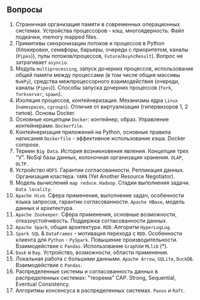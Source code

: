 ## Вопросы
1. Страничная организация памяти в современных операционных системах. Устройства процессоров - кэш, многоядерность. Файл подкачки, memory mapped files.
2. Примитивы синхронизации потоков и процессов в Python (блокировки, семафоры, барьеры, очереди с приоритетом, каналы (`Pipes`)), пулы потоков/процессов,  `Future`/`AsyncResult`). Вопрос не затрагивает `asyncio`.
3. Модуль `multiprocessing`, запуск дочерних процессов, использование общей памяти между процессами (в том числе общие массивы `NumPy`), средства межпроцессорного взаимодействия (очереди, каналы (`Pipes`)). Способы запуска дочерних процессов (`fork`, `forkserver`, `spawn`).
4. Изоляция процессов, контейнеризация. Механизмы ядра `Linux` (`namespaces`, `cgroups`). Отличие от виртуализации (гипервизоров 1, 2 типов). Основы Docker.
5. Основные концепции `Docker`: контейнер, образ. Управление контейнерами. `Dockerfile`. 
6. Контейнеризация приложений на Python, основные правила написания `Dockerfile` - эффективное использование кэша. Docker compose. 
7. Термин `Big Data`. История возникновения явления. Концепция трех "V". NoSql базы данных, колоночная организация хранения. `OLAP`, `OLTP`. 
8. Устройство `HDFS`. Гарантии согласованности. Репликация данных. Организация кластера. `YARN` (Yet Another Resource Negotiator).
9. Модель вычислений `map reduce`. `Hadoop`.  Стадии выполнения задачи. `Data locality`.
10. `Apache Hive`. Сфера применения, выполнение задач, особенности языка запросов, гарантии согласованности. `Apache HBase`, модель данных и архитектура. 
11. `Apache Zookeeper`. Сфера применения, основные возможности, отказоустойчивость. Поддержка согласованности данных.
12. `Apache Spark`, общая архитектура. `RDD`. Алгоритм `HyperLogLog`.
13. `Spark SQL` & `DataFrames` - мотивация перехода с `RDD`.  Особенности клиента для  `Python` - `PySpark`. Повышение производительности. Взаимодействие c  `Pandas`. Использование `GraphX`и `MLlib` (*). 
14. `Dask` и `Ray`. Устройство, возможности, области применения. 
15. Локальная работа с большими данными. `Apache Arrow`, `SQLite`, `DuckDB`. Взаимодействие с `Pandas`.
16. Распределенные системы и согласованность данных в распределенных системах: "теорема" CAP. Strong, Sequential, Eventual Consistency. 
17. Алгоритмы консенсуса в распределенных системах. `Paxos` и `Raft`.